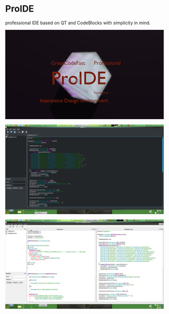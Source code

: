 # ProIDE

professional IDE based on QT and CodeBlocks with simplicity in mind.

![screenshot ](Resource/ProIDE.png)

![screenshot ](screenshot.png)

![screenshot ](screenshot2.png)



